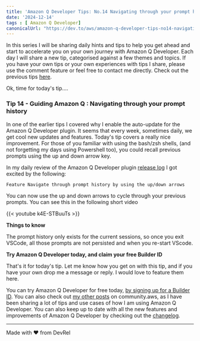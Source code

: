 ```yaml
---
title: 'Amazon Q Developer Tips: No.14 Navigating through your prompt history'
date: '2024-12-14'
tags : [ Amazon Q Developer]
canonicalUrl: "https://dev.to/aws/amazon-q-developer-tips-no14-navigating-through-your-prompt-history-3mel"
---
```


In this series I will be sharing daily hints and tips to help you get ahead and start to accelerate you on your own journey with Amazon Q Developer. Each day I will share a new tip, categorised against a few themes and topics. If you have your own tips or your own experiences with tips I share, please use the comment feature or feel free to contact me directly. Check out the previous tips [here](https://dev.to/aws/amazon-q-developer-tips-no13-generating-perfect-functions-h1i).

Ok, time for today's tip....

### Tip 14 - Guiding Amazon Q : Navigating through your prompt history

In one of the earlier tips I covered why I enable the auto-update for the Amazon Q Developer plugin. It seems that every week, sometimes daily, we get cool new updates and features. Today's tip covers a really nice improvement. For those of you familiar with using the bash/zsh shells, (and not forgetting my days using Powershell too), you could recall previous prompts using the up and down arrow key.

In my daily review of the Amazon Q Developer plugin [release log](https://github.com/aws/aws-toolkit-vscode/releases) I got excited by the following:

```
Feature Navigate through prompt history by using the up/down arrows
```

You can now use the up and down arrows to cycle through your previous prompts. You can see this in the following short video

{{< youtube k4E-STBuuTs >}}

**Things to know**

The prompt history only exists for the current sessions, so once you exit VSCode, all those prompts are not persisted and when you re-start VScode.


**Try Amazon Q Developer today, and claim your free Builder ID**

That's it for today's tip. Let me know how you get on with this tip, and if you have your own drop me a message or reply. I would love to feature them here.

You can try Amazon Q Developer for free today, [by signing up for a Builder ID](https://community.aws/builderid?trk=34e0ecce-8101-42c4-840a-fe6170420294&sc_channel=el). You can also check out [my other posts](https://community.aws/@ricsueaws) on community.aws, as I have been sharing a lot of tips and use cases of how I am using Amazon Q Developer. You can also keep up to date with all the new features and improvements of Amazon Q Developer by checking out the [changelog](https://aws-oss.beachgeek.co.uk/40i).


---
Made with ♥ from DevRel
